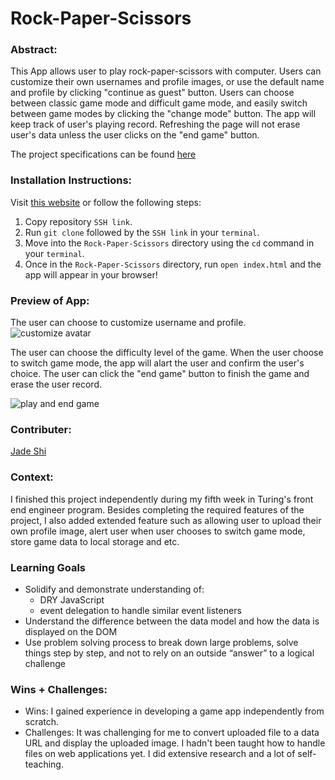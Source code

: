# Rock-Paper-Scissors
### Abstract:
This App allows user to play rock-paper-scissors with computer. Users can customize their own usernames and profile images, or use the default name and profile by clicking "continue as guest" button. Users can choose between classic game mode and difficult game mode, and easily switch between game modes by clicking the "change mode" button. The app will keep track of user's playing record. Refreshing the page will not erase user's data unless the user clicks on the "end game" button. 

The project specifications can be found [here](https://frontend.turing.edu/projects/module-1/rock-paper-scissors-solo-v2.html)

### Installation Instructions:
[//]: <> (What steps does a person have to take to get your app cloned down and running?)
Visit [this website](https://jade-zs.github.io/Rock-Paper-Scissors/) or follow the following steps:
1. Copy repository `SSH link`.
2. Run `git clone` followed by the `SSH link` in your `terminal`.
3. Move into the `Rock-Paper-Scissors` directory using the `cd` command in your `terminal`.
4. Once in the `Rock-Paper-Scissors` directory, run `open index.html` and the app will appear in your browser!

### Preview of App:
The user can choose to customize username and profile. 
![customize avatar](https://user-images.githubusercontent.com/123802263/234686081-77456e3f-f8eb-4574-b500-0a1114deadf9.gif)

The user can choose the difficulty level of the game. When the user choose to switch game mode, the app will alart the user and confirm the user's choice. The user can click the "end game" button to finish the game and erase the user record. 

![play and end game](https://user-images.githubusercontent.com/123802263/234686862-a216432b-2a91-48ab-bf31-84ccecd61858.gif)

### Contributer:
[Jade Shi](https://github.com/Jade-ZS?tab=repositories)

### Context:
I finished this project independently during my fifth week in Turing's front end engineer program. Besides completing the required features of the project, I also added extended feature such as allowing user to upload their own profile image, alert user when user chooses to switch game mode, store game data to local storage and etc. 

### Learning Goals
- Solidify and demonstrate understanding of:
  - DRY JavaScript
  - event delegation to handle similar event listeners
- Understand the difference between the data model and how the data is displayed on the DOM
- Use problem solving process to break down large problems, solve things step by step, and not to rely on an outside “answer” to a logical challenge

### Wins + Challenges:
- Wins: I gained experience in developing a game app independently from scratch. 
- Challenges: It was challenging for me to convert uploaded file to a data URL and display the uploaded image. I hadn't been taught how to handle files on web applications yet. I did extensive research and a lot of self-teaching. 


